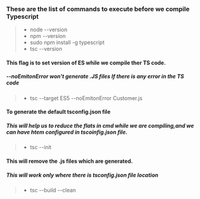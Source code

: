 ### These are the list of commands to execute before we compile Typescript
> - node --version
> - npm --version
> - sudo npm install -g typescript
> - tsc --version

#### This flag is to set version of ES while we compile ther TS code.
##### --noEmitonError won't generate .JS files If there is any error in the TS code
> - tsc --target ES5 --noEmitonError Customer.js

#### To generate the default tsconfig.json file
##### This will help us to reduce the flats in cmd while we are compiling,and we can have htem configured in tscoinfig.json file.
> - tsc --init

#### This will remove the .js files which are generated.
##### This will work only where there is tsconfig.json file location
> - tsc --build --clean
